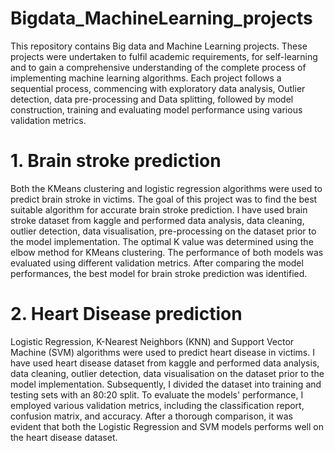 # Bigdata_MachineLearning_projects	
This repository contains Big data and Machine Learning projects. These projects were undertaken to fulfil academic requirements, for self-learning and to gain a comprehensive understanding of the complete process of implementing machine learning algorithms. Each project follows a sequential process, commencing with exploratory data analysis, Outlier detection, data pre-processing and Data splitting, followed by model construction, training and evaluating model performance using various validation metrics.


# 1. Brain stroke prediction 
Both the KMeans clustering and logistic regression algorithms were used to predict brain stroke in victims. The goal of this project was to find the best suitable algorithm for accurate brain stroke prediction. I have used brain stroke dataset from kaggle and performed data analysis, data cleaning, outlier detection, data visualisation, pre-processing on the dataset prior to the model implementation. The optimal K value was determined using the elbow method for KMeans clustering. The performance of both models was evaluated using different validation metrics. After comparing the model performances, the best model for brain stroke prediction was identified.

# 2. Heart Disease prediction
Logistic Regression, K-Nearest Neighbors (KNN) and Support Vector Machine (SVM) algorithms were used to predict heart disease in victims. I have used heart disease dataset from kaggle and performed data analysis, data cleaning, outlier detection, data visualisation on the dataset prior to the model implementation.  Subsequently, I divided the dataset into training and testing sets with an 80:20 split. To evaluate the models' performance, I employed various validation metrics, including the classification report, confusion matrix, and accuracy. After a thorough comparison, it was evident that both the Logistic Regression and SVM models performs well on the heart disease dataset.
